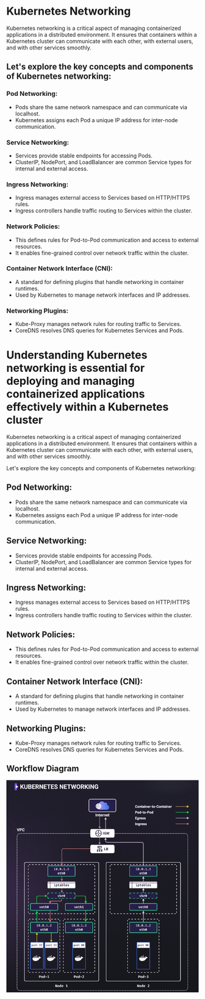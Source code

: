 # Kubernetes Networking

Kubernetes networking is a critical aspect of managing containerized applications in a distributed environment. It ensures that containers within a Kubernetes cluster can communicate with each other, with external users, and with other services smoothly. 

## Let's explore the key concepts and components of Kubernetes networking:

### Pod Networking:
 - Pods share the same network namespace and can communicate via localhost.
 - Kubernetes assigns each Pod a unique IP address for inter-node communication.
### Service Networking:
 - Services provide stable endpoints for accessing Pods.
 - ClusterIP, NodePort, and LoadBalancer are common Service types for internal and external access.
### Ingress Networking:
 - Ingress manages external access to Services based on HTTP/HTTPS rules.
 - Ingress controllers handle traffic routing to Services within the cluster.
### Network Policies:
 - This defines rules for Pod-to-Pod communication and access to external resources.
 - It enables fine-grained control over network traffic within the cluster.
### Container Network Interface (CNI):
 - A standard for defining plugins that handle networking in container runtimes.
 - Used by Kubernetes to manage network interfaces and IP addresses.
### Networking Plugins:
 - Kube-Proxy manages network rules for routing traffic to Services.
 - CoreDNS resolves DNS queries for Kubernetes Services and Pods.

Understanding Kubernetes networking is essential for deploying and managing containerized applications effectively within a Kubernetes cluster
=======
Kubernetes networking is a critical aspect of managing containerized applications in a distributed environment. It ensures that containers within a Kubernetes cluster can communicate with each other, with external users, and with other services smoothly. 

Let's explore the key concepts and components of Kubernetes networking:

## Pod Networking:
 - Pods share the same network namespace and can communicate via localhost.
 - Kubernetes assigns each Pod a unique IP address for inter-node communication.
## Service Networking:
 - Services provide stable endpoints for accessing Pods.
 - ClusterIP, NodePort, and LoadBalancer are common Service types for internal and external access.
## Ingress Networking:
 - Ingress manages external access to Services based on HTTP/HTTPS rules.
 - Ingress controllers handle traffic routing to Services within the cluster.
## Network Policies:
 - This defines rules for Pod-to-Pod communication and access to external resources.
 - It enables fine-grained control over network traffic within the cluster.
## Container Network Interface (CNI):
 - A standard for defining plugins that handle networking in container runtimes.
 - Used by Kubernetes to manage network interfaces and IP addresses.
## Networking Plugins:
 - Kube-Proxy manages network rules for routing traffic to Services.
 - CoreDNS resolves DNS queries for Kubernetes Services and Pods.

## Workflow Diagram
![Kubernetes Deployment Strategies](../png/networking.gif)

